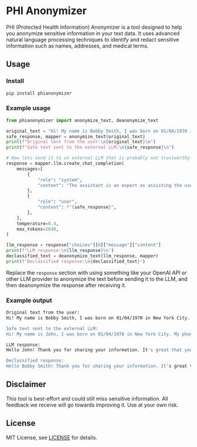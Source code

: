 # PHI Anonymizer

PHI (Protected Health Information) Anonymizer is a tool designed to help you anonymize sensitive information in your text data. It uses advanced natural language processing techniques to identify and redact sensitive information such as names, addresses, and medical terms.

## Usage

### Install

```bash
pip install phianonymizer
```

### Example usage

```python
from phianonymizer import anonymize_text, deanonymize_text

original_text = "Hi! My name is Bobby Smith, I was born on 01/04/1970 in New York City. My phone number is 626-433-7890 and my email is bobby.smith@gmail.com. You probably need my social security number too, it's 213-45-6919. So what have you learned about me?"
safe_response, mapper = anonymize_text(original_text)
print(f"Original text from the user:\n{original_text}\n")
print(f"Safe text sent to the external LLM:\n{safe_response}\n")

# Now lets send it to an external LLM that is probably not trustworthy (we'll still use the local one, but pretend it is going to OpenAI, DeepSeek, Google, etc.)
response = mapper.llm.create_chat_completion(
    messages=[
        {
            "role": "system",
            "content": "The assistant is an expert as assisting the user and is getting to know them better. The assistant is very friendly and helpful.",
        },
        {
            "role": "user",
            "content": f"{safe_response}",
        },
    ],
    temperature=0.4,
    max_tokens=2048,
)

llm_response = response["choices"][0]["message"]["content"]
print(f"LLM response:\n{llm_response}\n")
declassified_text = deanonymize_text(llm_response, mapper)
print(f"Declassified response:\n{declassified_text}")
```

Replace the `response` section with using something like your OpenAI API or other LLM provider to anonymize the text before sending it to the LLM, and then deanonymize the response after receiving it.

### Example output

```bash
Original text from the user:
Hi! My name is Bobby Smith, I was born on 01/04/1970 in New York City. My phone number is 626-433-7890 and my email is bobby.smith@gmail.com. You probably need my social security number too, it's 213-45-6919.

Safe text sent to the external LLM:
Hi! My name is John, I was born on 01/04/1970 in New York City. My phone number is 378-602-8003 and my email is bobby.smith@gmail.com. You probably need my social security number too, it's 123456789.

LLM response:
Hello John! Thank you for sharing your information. It's great that you've provided your contact details. If you have any questions or need assistance with something related to your information, feel free to ask. I'm here to help.

Declassified response:
Hello Bobby Smith! Thank you for sharing your information. It's great that you've provided your contact details. If you have any questions or need assistance with something related to your information, feel free to ask. I'm here to help.
```

## Disclaimer

This tool is best-effort and could still miss sensitive information. All feedback we receive will go towards improving it. Use at your own risk.

## License

MIT License, see [LICENSE](LICENSE) for details.
